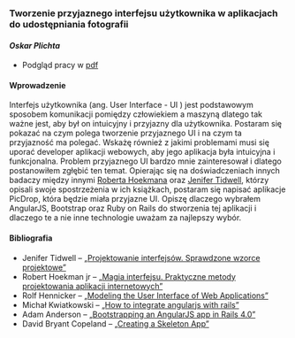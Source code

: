 ### Tworzenie przyjaznego interfejsu użytkownika w aplikacjach do udostępniania fotografii
#### *Oskar Plichta*

* Podgląd pracy w [pdf](https://github.com/oplichta/magisterka/blob/master/magisterka.pdf?raw=true)

#### Wprowadzenie

Interfejs użytkownika (ang. User Interface - UI ) jest podstawowym sposobem komunikacji pomiędzy człowiekiem a maszyną dlatego tak ważne jest, aby był on intuicyjny i przyjazny dla użytkownika.
Postaram się pokazać na czym polega tworzenie przyjaznego UI i na czym ta przyjazność ma polegać.
Wskażę również z jakimi problemami musi się uporać developer aplikacji webowych, aby jego aplikacja była intuicyjna i funkcjonalna. Problem przyjaznego UI bardzo mnie zainteresował i dlatego postanowiłem zgłębić ten temat. Opierając się na  doświadczeniach innych badaczy  między innymi [Roberta Hoekmana](http://helion.pl/ksiazki/magia-interfejsu-praktyczne-metody-projektowania-aplikacji-internetowych-robert-hoekman-jr,magint.htm#szczegoly)  oraz [Jenifer Tidwell](http://helion.pl/ksiazki/projektowanie-interfejsow-sprawdzone-wzorce-projektowe-jenifer-tidwell,projin.htm), którzy opisali swoje spostrzeżenia w ich książkach, postaram się napisać aplikacje PicDrop, która  będzie miała przyjazne UI.
Opiszę dlaczego wybrałem AngularJS, Bootstrap oraz Ruby on Rails do stworzenia tej aplikacji i dlaczego te a nie inne technologie uważam za najlepszy wybór.

#### Bibliografia

<ul>
<li>Jenifer Tidwell – <a href="http://helion.pl/ksiazki/projektowanie-interfejsow-sprawdzone-wzorce-projektowe-jenifer-tidwell,projin.htm">„Projektowanie interfejsów. Sprawdzone wzorce projektowe”</a></li>
<li>Robert Hoekman jr – <a href="http://helion.pl/ksiazki/magia-interfejsu-praktyczne-metody-projektowania-aplikacji-internetowych-robert-hoekman-jr,magint.htm">„Magia interfejsu. Praktyczne metody projektowania aplikacji internetowych”</a></li>
<li>Rolf Hennicker – <a href="http://www.pst.informatik.uni-muenchen.de/~kochn/pUML2001-Hen-Koch.pdf">„Modeling the User Interface of Web Applications”</a></li>
<li>Michał Kwiatkowski – <a href="https://shellycloud.com/blog/2013/10/how-to-integrate-angularjs-with-rails-4">„How to integrate angularjs with rails”</a></li>
<li>Adam Anderson – <a href="http://asanderson.org/posts/2013/06/03/bootstrapping-angular-rails-part-1">„Bootstrapping an AngularJS app in Rails 4.0”</a></li>
<li>David Bryant Copeland – <a href="http://angular-rails.com/bootstrap.html">„Creating a Skeleton App”</a></li>
</ul>
